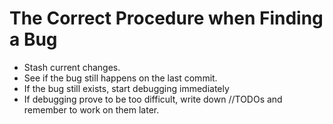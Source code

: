 # The Correct Procedure when Finding a Bug
- Stash current changes.
- See if the bug still happens on the last commit.
- If the bug still exists, start debugging immediately
- If debugging prove to be too difficult, write down //TODOs and remember to work on them later.